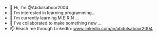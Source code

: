 - 👋 Hi, I’m @Abdulsaboor2004
- 👀 I’m interested in learning programming...
- 🌱 I’m currently learning M.E.R.N ...
- 💞️ I've collaborated to make something new ...
- 📫 Reach me through LinkedIn: www.linkedin.com/in/abdulsaboor2004

<!---
Abdulsaboor2004/Abdulsaboor2004 is a ✨ special ✨ repository because its `README.md` (this file) appears on your GitHub profile.
You can click the Preview link to take a look at your changes.
--->
